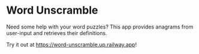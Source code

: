 # Word Unscramble
Need some help with your word puzzles?  This app provides anagrams from user-input and retrieves their definitions.

Try it out at <https://word-unscramble.up.railway.app>!
